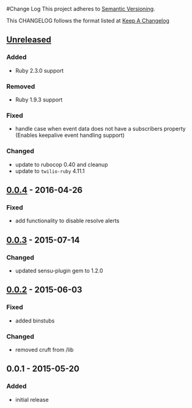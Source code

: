 #Change Log
This project adheres to [Semantic Versioning](http://semver.org/).

This CHANGELOG follows the format listed at [Keep A Changelog](http://keepachangelog.com/)

## [Unreleased]
### Added
- Ruby 2.3.0 support

### Removed
- Ruby 1.9.3 support

### Fixed
- handle case when event data does not have a subscribers property (Enables keepalive event handling support)

### Changed
- update to rubocop 0.40 and cleanup
- update to `twilio-ruby` 4.11.1

## [0.0.4] - 2016-04-26
### Fixed
- add functionality to disable resolve alerts

## [0.0.3] - 2015-07-14
### Changed
- updated sensu-plugin gem to 1.2.0

## [0.0.2] - 2015-06-03
### Fixed
- added binstubs

### Changed
- removed cruft from /lib

## 0.0.1 - 2015-05-20
### Added
- initial release

[Unreleased]: https://github.com/sensu-plugins/sensu-plugins-twilio/compare/0.0.4...HEAD
[0.0.4]: https://github.com/sensu-plugins/sensu-plugins-twilio/compare/0.0.3...0.0.4
[0.0.3]: https://github.com/sensu-plugins/sensu-plugins-twilio/compare/0.0.2...0.0.3
[0.0.2]: https://github.com/sensu-plugins/sensu-plugins-twilio/compare/0.0.1...0.0.2
